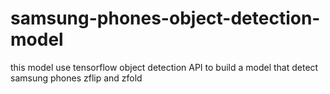 # samsung-phones-object-detection-model
this model use tensorflow object detection API to build a model that detect samsung phones zflip and zfold
